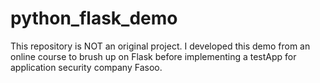 # python_flask_demo
This repository is NOT an original project. I developed this demo from an online course to brush up on Flask before implementing a testApp for application security company Fasoo.
